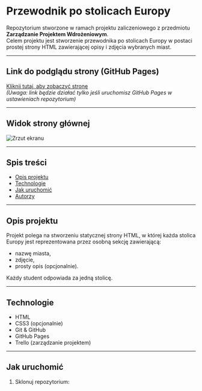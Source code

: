 # Przewodnik po stolicach Europy

Repozytorium stworzone w ramach projektu zaliczeniowego z przedmiotu **Zarządzanie Projektem Wdrożeniowym**.  
Celem projektu jest stworzenie przewodnika po stolicach Europy w postaci prostej strony HTML zawierającej opisy i zdjęcia wybranych miast.

---

## Link do podglądu strony (GitHub Pages)

[Kliknij tutaj, aby zobaczyć stronę](https://adek1203.github.io/wz-inin5-hyb-wszyscy/)  
*(Uwaga: link będzie działać tylko jeśli uruchomisz GitHub Pages w ustawieniach repozytorium)*

---

## Widok strony głównej

![Zrzut ekranu](img/zrzut-strony-glownej.png)

---

## Spis treści

- [Opis projektu](#opis-projektu)
- [Technologie](#technologie)
- [Jak uruchomić](#jak-uruchomić)
- [Autorzy](#autorzy)

---

## Opis projektu

Projekt polega na stworzeniu statycznej strony HTML, w której każda stolica Europy jest reprezentowana przez osobną sekcję zawierającą:
- nazwę miasta,
- zdjęcie,
- prosty opis (opcjonalnie).

Każdy student odpowiada za jedną stolicę.

---

## Technologie

- HTML
- CSS3 (opcjonalnie)
- Git & GitHub
- GitHub Pages
- Trello (zarządzanie projektem)

---

## Jak uruchomić

1. Sklonuj repozytorium:
